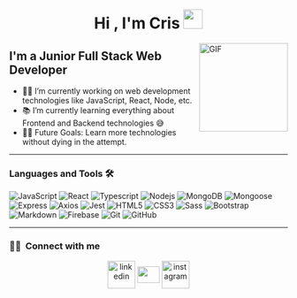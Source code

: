 <h1 align="center">Hi , I'm Cris <img src="https://media.giphy.com/media/hvRJCLFzcasrR4ia7z/giphy.gif" width="35"></h1>

<img align="right" alt="GIF" height="160px" src="https://media.giphy.com/media/9QlOyBFOWcCru/giphy.gif" />

## I'm a Junior Full Stack Web Developer   

- 👨‍💻 I’m currently working on web development technologies like JavaScript, React, Node, etc.
- 📚 I’m currently learning everything about Frontend and Backend technologies 😅
- 💪🏼 Future Goals: Learn more technologies without dying in the attempt.

---

### Languages and Tools 🛠 

![JavaScript](https://img.shields.io/badge/JavaScript-F7DF1E.svg?style=for-the-badge&logo=JavaScript&logoColor=black)
![React](https://img.shields.io/badge/React-61DAFB.svg?style=for-the-badge&logo=React&logoColor=black)
![Typescript](https://img.shields.io/badge/TypeScript-3178C6.svg?style=for-the-badge&logo=TypeScript&logoColor=white)
![Nodejs](https://img.shields.io/badge/Node.js-339933.svg?style=for-the-badge&logo=nodedotjs&logoColor=white)
![MongoDB](https://img.shields.io/badge/MongoDB-47A248.svg?style=for-the-badge&logo=MongoDB&logoColor=white)
![Mongoose](https://img.shields.io/badge/Mongoose-880000.svg?style=for-the-badge&logo=Mongoose&logoColor=white)
![Express](https://img.shields.io/badge/Express-000000.svg?style=for-the-badge&logo=Express&logoColor=white)
![Axios](https://img.shields.io/badge/Axios-5A29E4.svg?style=for-the-badge&logo=Axios&logoColor=white)
![Jest](https://img.shields.io/badge/Jest-C21325.svg?style=for-the-badge&logo=Jest&logoColor=white)
![HTML5](https://img.shields.io/badge/HTML5-E34F26.svg?style=for-the-badge&logo=HTML5&logoColor=white)
![CSS3](https://img.shields.io/badge/CSS3-1572B6.svg?style=for-the-badge&logo=CSS3&logoColor=white)
![Sass](https://img.shields.io/badge/Sass-CC6699.svg?style=for-the-badge&logo=Sass&logoColor=white)
![Bootstrap](https://img.shields.io/badge/Bootstrap-7952B3.svg?style=for-the-badge&logo=Bootstrap&logoColor=white)
![Markdown](https://img.shields.io/badge/Markdown-000000.svg?style=for-the-badge&logo=Markdown&logoColor=white)
![Firebase](https://img.shields.io/badge/Firebase-FFCA28.svg?style=for-the-badge&logo=Firebase&logoColor=black)
![Git](https://img.shields.io/badge/Git-F05032.svg?style=for-the-badge&logo=Git&logoColor=white)
![GitHub](https://img.shields.io/badge/GitHub-181717.svg?style=for-the-badge&logo=GitHub&logoColor=white)

---

### 🤝🏻 &nbsp;Connect with me

<!--icons and links-->
<p align="center">
<a href="https://www.linkedin.com/in/cristina-m-319993266" target="blank"><img align="center" src="https://user-images.githubusercontent.com/88904952/234979284-68c11d7f-1acc-4f0c-ac78-044e1037d7b0.png" alt="linkedin" height="50" width="50" /></a>
<a href = "mailto: cristina94m@gmail.com"><img align="center" src="https://seeklogo.com/images/G/gmail-new-2020-logo-32DBE11BB4-seeklogo.com.png" height="30" width="40" /></a>
<a href="https://www.instagram.com/roarcriss/" target="blank"><img align="center" src="https://user-images.githubusercontent.com/88904952/234981169-2dd1e58f-4b7e-468c-8213-034ba62156c3.png" alt="instagram" height="50" width="50" /></a>

  
</p>

